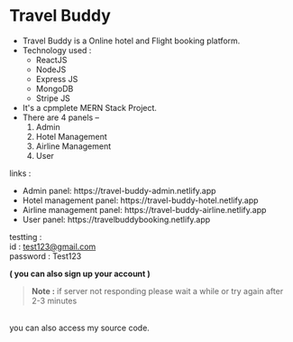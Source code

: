 # Travel Buddy
<ul>
  <li>Travel Buddy is a Online hotel and Flight booking platform.</li>
  <li>Technology used : 
    <ul>
      <li>ReactJS</li>
      <li>NodeJS</li>
      <li>Express JS</li>
      <li>MongoDB</li>
      <li>Stripe JS</li>
    </ul>
  </li>
  <li>It's a cpmplete MERN Stack Project.</li>
  <li>There are 4 panels – 
    <ol type="1">
      <li>Admin</li>
      <li>Hotel Management</li>
      <li>Airline Management</li>
      <li>User</li>
    </ol>
  </li>
</ul>

links :
<ul>
  <li>Admin panel: https://travel-buddy-admin.netlify.app</li>
  <li>Hotel management panel: https://travel-buddy-hotel.netlify.app</li>
  <li>Airline management panel: https://travel-buddy-airline.netlify.app</li>
  <li>User panel: https://travelbuddybooking.netlify.app</li>
</ul>

testting : <br> 
id : test123@gmail.com <br>
password : Test123 <br>

**( you can also sign up your account )**
> **Note :**
> if server not responding please wait a while or try again after 2-3 minutes

<br>
you can also access my source code.
